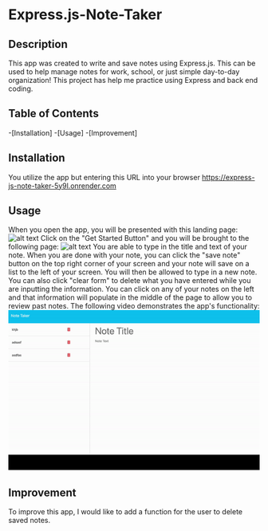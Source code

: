 # Express.js-Note-Taker

## Description

This app was created to write and save notes using Express.js. This can be used to help manage notes for work, school, or just simple day-to-day organization! This project has help me practice using Express and back end coding. 

## Table of Contents
-[Installation]
-[Usage]
-[Improvement]

## Installation

You utilize the app but entering this URL into your browser https://express-js-note-taker-5y9l.onrender.com

## Usage

When you open the app, you will be presented with this landing page:
![alt text](<images/Screenshot 2024-05-12 at 11.35.41 AM.png>)
Click on the "Get Started Button" and you will be brought to the following page:
![alt text](<images/Screenshot 2024-05-12 at 11.43.27 AM.png>)
You are able to type in the title and text of your note. When you are done with your note, you can click the "save note" button on the top right corner of your screen and your note will save on a list to the left of your screen. You will then be allowed to type in a new note. You can also click "clear form" to delete what you have entered while you are inputting the information. You can click on any of your notes on the left and that information will populate in the middle of the page to allow you to review past notes. The following video demonstrates the app's functionality:
![alt text](<images/ScreenRecording2024-05-12at11.51.30AM-ezgif.com-video-to-gif-converter.gif>)

## Improvement

To improve this app, I would like to add a function for the user to delete saved notes.


